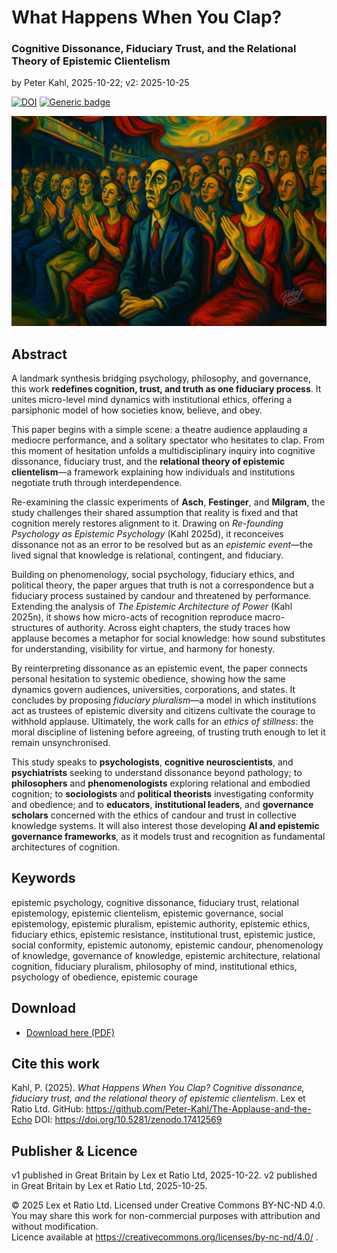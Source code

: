 # What Happens When You Clap?

### Cognitive Dissonance, Fiduciary Trust, and the Relational Theory of Epistemic Clientelism

by Peter Kahl, 2025-10-22; v2: 2025-10-25

[![DOI](https://zenodo.org/badge/DOI/10.5281/zenodo.17412569.svg)](https://doi.org/10.5281/zenodo.17412569) [![Generic badge](https://img.shields.io/badge/ORCID-0009–0003–1616–4843-green.svg)](https://orcid.org/0009-0003-1616-4843)

![A pop art illustration in the style of Roy Lichtenstein shows a theatre audience during applause. Rows of blue seats and a red curtain frame the scene. Most people stand and clap enthusiastically, rendered with halftone dots and bold colours of yellow, red, and blue. In contrast, one man in the foreground remains seated, expressionless, his arms limp on the armrests, highlighting individuality and quiet dissent amid collective enthusiasm.](https://github.com/Peter-Kahl/The-Applause-and-the-Echo/blob/main/theatre_dali_2.jpg?raw=true)

## Abstract

A landmark synthesis bridging psychology, philosophy, and governance, this work **redefines cognition, trust, and truth as one fiduciary process**. It unites micro-level mind dynamics with institutional ethics, offering a parsiphonic model of how societies know, believe, and obey.

This paper begins with a simple scene: a theatre audience applauding a mediocre performance, and a solitary spectator who hesitates to clap. From this moment of hesitation unfolds a multidisciplinary inquiry into cognitive dissonance, fiduciary trust, and the **relational theory of epistemic clientelism**—a framework explaining how individuals and institutions negotiate truth through interdependence.

Re-examining the classic experiments of **Asch**, **Festinger**, and **Milgram**, the study challenges their shared assumption that reality is fixed and that cognition merely restores alignment to it. Drawing on _Re-founding Psychology as Epistemic Psychology_ (Kahl 2025d), it reconceives dissonance not as an error to be resolved but as an _epistemic event_—the lived signal that knowledge is relational, contingent, and fiduciary.

Building on phenomenology, social psychology, fiduciary ethics, and political theory, the paper argues that truth is not a correspondence but a fiduciary process sustained by candour and threatened by performance. Extending the analysis of _The Epistemic Architecture of Power_ (Kahl 2025n), it shows how micro-acts of recognition reproduce macro-structures of authority. Across eight chapters, the study traces how applause becomes a metaphor for social knowledge: how sound substitutes for understanding, visibility for virtue, and harmony for honesty.

By reinterpreting dissonance as an epistemic event, the paper connects personal hesitation to systemic obedience, showing how the same dynamics govern audiences, universities, corporations, and states. It concludes by proposing _fiduciary pluralism_—a model in which institutions act as trustees of epistemic diversity and citizens cultivate the courage to withhold applause. Ultimately, the work calls for an _ethics of stillness_: the moral discipline of listening before agreeing, of trusting truth enough to let it remain unsynchronised.

This study speaks to **psychologists**, **cognitive neuroscientists**, and **psychiatrists** seeking to understand dissonance beyond pathology; to **philosophers** and **phenomenologists** exploring relational and embodied cognition; to **sociologists** and **political theorists** investigating conformity and obedience; and to **educators**, **institutional leaders**, and **governance scholars** concerned with the ethics of candour and trust in collective knowledge systems. It will also interest those developing **AI and epistemic governance frameworks**, as it models trust and recognition as fundamental architectures of cognition.

## Keywords

epistemic psychology, cognitive dissonance, fiduciary trust, relational epistemology, epistemic clientelism, epistemic governance, social epistemology, epistemic pluralism, epistemic authority, epistemic ethics, fiduciary ethics, epistemic resistance, institutional trust, epistemic justice, social conformity, epistemic autonomy, epistemic candour, phenomenology of knowledge, governance of knowledge, epistemic architecture, relational cognition, fiduciary pluralism, philosophy of mind, institutional ethics, psychology of obedience, epistemic courage

## Download

- [Download here (PDF)](https://raw.githubusercontent.com/Peter-Kahl/The-Applause-and-the-Echo/master/Kahl_P_What_Happens_When_You_Clap_v2_2025-10-25.pdf)

## Cite this work

Kahl, P. (2025). _What Happens When You Clap? Cognitive dissonance, fiduciary trust, and the relational theory of epistemic clientelism_. Lex et Ratio Ltd. GitHub: https://github.com/Peter-Kahl/The-Applause-and-the-Echo DOI: https://doi.org/10.5281/zenodo.17412569

## Publisher & Licence

v1 published in Great Britain by Lex et Ratio Ltd, 2025-10-22.
v2 published in Great Britain by Lex et Ratio Ltd, 2025-10-25.

© 2025 Lex et Ratio Ltd. Licensed under Creative Commons BY-NC-ND 4.0.\
You may share this work for non-commercial purposes with attribution and without modification.\
Licence available at https://creativecommons.org/licenses/by-nc-nd/4.0/ .